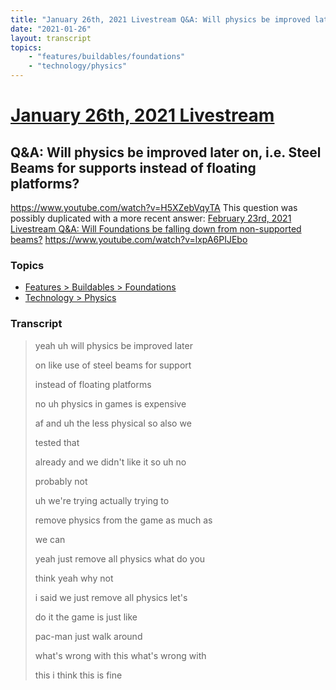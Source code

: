 ```yaml
---
title: "January 26th, 2021 Livestream Q&A: Will physics be improved later on, i.e. Steel Beams for supports instead of floating platforms?"
date: "2021-01-26"
layout: transcript
topics:
    - "features/buildables/foundations"
    - "technology/physics"
---
```

# [January 26th, 2021 Livestream](../2021-01-26.md)
## Q&A: Will physics be improved later on, i.e. Steel Beams for supports instead of floating platforms?
https://www.youtube.com/watch?v=H5XZebVqyTA
This question was possibly duplicated with a more recent answer: [February 23rd, 2021 Livestream Q&A: Will Foundations be falling down from non-supported beams?](./yt-lxpA6PIJEbo.md) https://www.youtube.com/watch?v=lxpA6PIJEbo


### Topics
* [Features > Buildables > Foundations](../topics/features/buildables/foundations.md)
* [Technology > Physics](../topics/technology/physics.md)

### Transcript

> yeah uh will physics be improved later
>
> on like use of steel beams for support
>
> instead of floating platforms
>
> no uh physics in games is expensive
>
> af and uh the less physical so also we
>
> tested that
>
> already and we didn't like it so uh no
>
> probably not
>
> uh we're trying actually trying to
>
> remove physics from the game as much as
>
> we can
>
> yeah just remove all physics what do you
>
> think yeah why not
>
> i said we just remove all physics let's
>
> do it the game is just like
>
> pac-man just walk around
>
> what's wrong with this what's wrong with
>
> this i think this is fine
